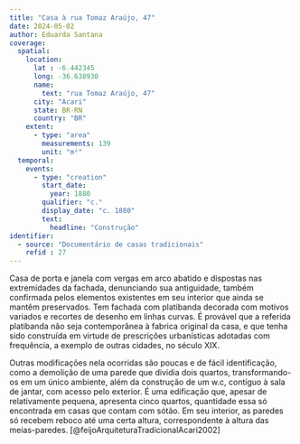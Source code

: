 ```yaml
---
title: "Casa à rua Tomaz Araújo, 47"
date: 2024-05-02
author: Eduarda Santana
coverage:
  spatial:
    location:
      lat : -6.442345
      long: -36.638930
      name: 
        text: "rua Tomaz Araújo, 47"
      city: "Acari"
      state: BR-RN
      country: "BR"
    extent:
      - type: "area"
        measurements: 139
        unit: "m²"
  temporal:
    events:
      - type: "creation"
        start_date:
          year: 1880
        qualifier: "c."
        display_date: "c. 1880"
        text:
          headline: "Construção"
identifier:
  - source: "Documentário de casas tradicionais"
    refid : 27
---
```


Casa de porta e janela com vergas em arco abatido e dispostas nas extremidades da fachada, denunciando sua antiguidade, também confirmada pelos elementos existentes em seu interior que ainda se mantêm preservados. Tem fachada com platibanda decorada com motivos variados e recortes de desenho em linhas curvas. É provável que a referida platibanda não seja contemporânea à fabrica original da casa, e que tenha sido construída em virtude de prescrições urbanísticas adotadas com frequência, a exemplo de outras cidades, no século XIX.

Outras modificações nela ocorridas são poucas e de fácil identificação, como a demolição de uma parede que dividia dois quartos, transformando-os em um único ambiente, além da construção de um w.c, contíguo à sala de jantar, com acesso pelo exterior. É uma edificação que, apesar de relativamente pequena, apresenta cinco quartos, quantidade essa só encontrada em casas que contam com sótão. Em seu interior, as paredes só recebem reboco até uma certa altura, correspondente à altura das meias-paredes. [@feijoArquiteturaTradicionalAcari2002]
